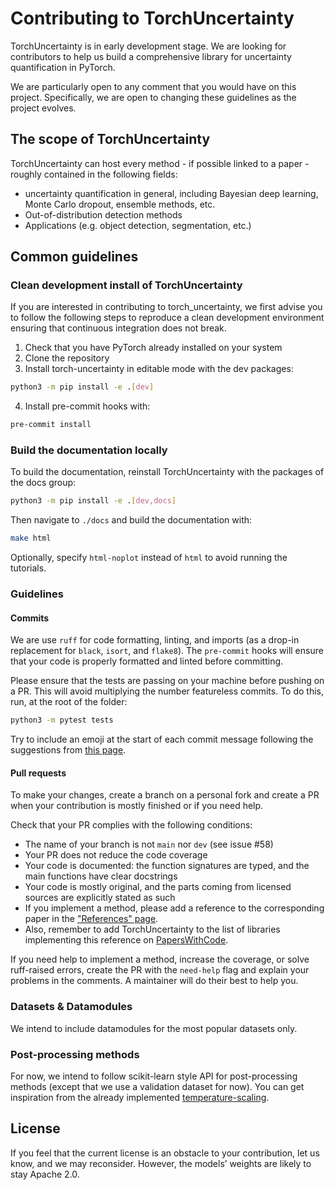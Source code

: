 # Contributing to TorchUncertainty

TorchUncertainty is in early development stage. We are looking for
contributors to help us build a comprehensive library for uncertainty
quantification in PyTorch.

We are particularly open to any comment that you would have on this project.
Specifically, we are open to changing these guidelines as the project evolves.

## The scope of TorchUncertainty

TorchUncertainty can host every method - if possible linked to a paper -
roughly contained in the following fields:

- uncertainty quantification in general, including Bayesian deep learning,
Monte Carlo dropout, ensemble methods, etc.
- Out-of-distribution detection methods
- Applications (e.g. object detection, segmentation, etc.)

## Common guidelines

### Clean development install of TorchUncertainty

If you are interested in contributing to torch_uncertainty, we first advise you
to follow the following steps to reproduce a clean development environment
ensuring that continuous integration does not break.

1. Check that you have PyTorch already installed on your system
2. Clone the repository
3. Install torch-uncertainty in editable mode with the dev packages:

```sh
python3 -m pip install -e .[dev]
```

4. Install pre-commit hooks with:

```sh
pre-commit install
```

### Build the documentation locally

To build the documentation, reinstall TorchUncertainty with the packages of the docs
group:

```sh
python3 -m pip install -e .[dev,docs]
```

Then navigate to `./docs` and build the documentation with:

```sh
make html
```

Optionally, specify `html-noplot` instead of `html` to avoid running the tutorials.

### Guidelines

#### Commits

We are use `ruff` for code formatting, linting, and imports (as a drop-in
replacement for `black`, `isort`, and `flake8`). The `pre-commit` hooks will
ensure that your code is properly formatted and linted before committing.

Please ensure that the tests are passing on your machine before pushing on a
PR. This will avoid multiplying the number featureless commits. To do this,
run, at the root of the folder:

```sh
python3 -m pytest tests
```

Try to include an emoji at the start of each commit message following the suggestions
from [this page](https://gist.github.com/parmentf/035de27d6ed1dce0b36a).

#### Pull requests

To make your changes, create a branch on a personal fork and create a PR when your contribution
is mostly finished or if you need help.

Check that your PR complies with the following conditions:

- The name of your branch is not `main` nor `dev` (see issue #58)
- Your PR does not reduce the code coverage
- Your code is documented: the function signatures are typed, and the main functions have clear
docstrings
- Your code is mostly original, and the parts coming from licensed sources are explicitly
stated as such
- If you implement a method, please add a reference to the corresponding paper in the
["References" page](https://torch-uncertainty.github.io/references.html).
- Also, remember to add TorchUncertainty to the list of libraries implementing this reference
on [PapersWithCode](https://paperswithcode.com).

If you need help to implement a method, increase the coverage, or solve ruff-raised errors,
create the PR with the `need-help` flag and explain your problems in the comments. A maintainer
will do their best to help you.

### Datasets & Datamodules

We intend to include datamodules for the most popular datasets only.

### Post-processing methods

For now, we intend to follow scikit-learn style API for post-processing
methods (except that we use a validation dataset for now). You can get
inspiration from the already implemented
[temperature-scaling](https://github.com/ENSTA-U2IS/torch-uncertainty/blob/dev/torch_uncertainty/post_processing/calibration/temperature_scaler.py).

## License

If you feel that the current license is an obstacle to your contribution, let us
know, and we may reconsider. However, the models’ weights are likely to stay
Apache 2.0.
